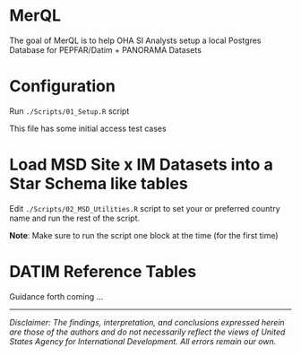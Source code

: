 
# MerQL

<!-- badges: start -->
<!-- badges: end -->

The goal of MerQL is to help OHA SI Analysts setup a local Postgres Database for PEPFAR/Datim + PANORAMA Datasets 

# Configuration

Run `./Scripts/01_Setup.R` script

This file has some initial access test cases

# Load MSD Site x IM Datasets into a Star Schema like tables

Edit `./Scripts/02_MSD_Utilities.R` script to set your or preferred country name and run the rest of the script. 

**Note**: Make sure to run the script one block at the time (for the first time)

# DATIM Reference Tables

Guidance forth coming ...

---

*Disclaimer: The findings, interpretation, and conclusions expressed herein are those of the authors and do not necessarily reflect the views of United States Agency for International Development. All errors remain our own.*


